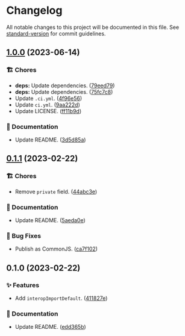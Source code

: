 # Changelog

All notable changes to this project will be documented in this file. See [standard-version](https://github.com/conventional-changelog/standard-version) for commit guidelines.

## [1.0.0](https://github.com/darkobits/interop-import-default/compare/v0.1.1...v1.0.0) (2023-06-14)


### 🏗 Chores

* **deps:** Update dependencies. ([79eed79](https://github.com/darkobits/interop-import-default/commit/79eed799bd2fae3a9b09b17f8e785bd7177b1d14))
* **deps:** Update dependencies. ([75fc7c8](https://github.com/darkobits/interop-import-default/commit/75fc7c8192333ad6d487d4c4884326c57d0fc980))
* Update `.ci.yml`. ([4f96e56](https://github.com/darkobits/interop-import-default/commit/4f96e567df6c051922540ddc3028d1ffbc9e5aca))
* Update `ci.yml`. ([9aa222d](https://github.com/darkobits/interop-import-default/commit/9aa222d25022d631903465d45daddf9fa5ecd93b))
* Update LICENSE. ([ff11b9d](https://github.com/darkobits/interop-import-default/commit/ff11b9d1ef220bd9f94d64f37824d3fd80d3d92a))


### 📖 Documentation

* Update README. ([3d5d85a](https://github.com/darkobits/interop-import-default/commit/3d5d85a277f0f27569e33964f135c7a96f2095fa))

## [0.1.1](https://github.com/darkobits/interop-import-default/compare/v0.1.0...v0.1.1) (2023-02-22)


### 🏗 Chores

* Remove `private` field. ([44abc3e](https://github.com/darkobits/interop-import-default/commit/44abc3e9eb2cbe8ce9bde0680fb075875a6a4261))


### 📖 Documentation

* Update README. ([5aeda0e](https://github.com/darkobits/interop-import-default/commit/5aeda0e51df539bad694da1801f1a56c2c5528d6))


### 🐞 Bug Fixes

* Publish as CommonJS. ([ca7f102](https://github.com/darkobits/interop-import-default/commit/ca7f102b704a6bc6d68523e20edfa94f6c4e8005))

## 0.1.0 (2023-02-22)


### ✨ Features

* Add `interopImportDefault`. ([411827e](https://github.com/darkobits/interop-import-default/commit/411827e0d8d5bba4f4ae7eb35965fe4c78490f10))


### 📖 Documentation

* Update README. ([edd365b](https://github.com/darkobits/interop-import-default/commit/edd365bfeeb5cb2346c4cf4380cbb5f725e4a31f))
